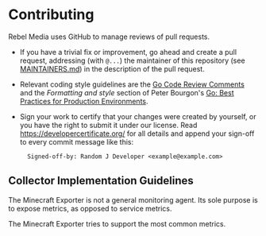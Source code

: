 # Contributing

Rebel Media uses GitHub to manage reviews of pull requests.

* If you have a trivial fix or improvement, go ahead and create a pull request,
  addressing (with `@...`) the maintainer of this repository (see
  [MAINTAINERS.md](MAINTAINERS.md)) in the description of the pull request.

* Relevant coding style guidelines are the [Go Code Review
  Comments](https://code.google.com/p/go-wiki/wiki/CodeReviewComments)
  and the _Formatting and style_ section of Peter Bourgon's [Go: Best
  Practices for Production
  Environments](http://peter.bourgon.org/go-in-production/#formatting-and-style).

* Sign your work to certify that your changes were created by yourself, or you
  have the right to submit it under our license. Read
  https://developercertificate.org/ for all details and append your sign-off to
  every commit message like this:

        Signed-off-by: Random J Developer <example@example.com>


## Collector Implementation Guidelines

The Minecraft Exporter is not a general monitoring agent. Its sole purpose is to
expose metrics, as opposed to service metrics.

The Minecraft Exporter tries to support the most common metrics.
